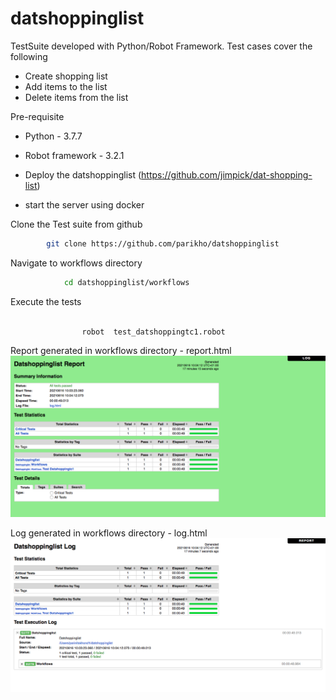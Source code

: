 # datshoppinglist 
 
 TestSuite developed with Python/Robot Framework. 
 Test cases cover the following
   - Create shopping list
   - Add items to the list
   - Delete items from the list

 Pre-requisite 
 
 - Python - 3.7.7
 
 - Robot framework - 3.2.1 
 
 - Deploy the datshoppinglist (https://github.com/jimpick/dat-shopping-list)

-   start the server using docker
 
  
Clone the Test suite from github

```sh  
  		git clone https://github.com/parikho/datshoppinglist
```

Navigate to workflows directory
  
```sh
		 	cd datshoppinglist/workflows
 ```

Execute the tests

```sh
  
				robot  test_datshoppingtc1.robot
```
   
 
 
Report generated in workflows directory - report.html
![alt text](https://github.com/parikho/datshoppinglist/blob/main/Report.png)

Log generated in workflows directory - log.html
![alt text](https://github.com/parikho/datshoppinglist/blob/main/Log.png)

 




